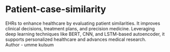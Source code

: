 # Patient-case-similarity
 EHRs to enhance healthcare by evaluating patient similarities. It improves clinical decisions, treatment plans, and precision medicine. Leveraging deep learning techniques like BERT, CNN, and LSTM-based autoencoder, it supports personalized healthcare and advances medical research.
 <br>
Author - umme kulsum
